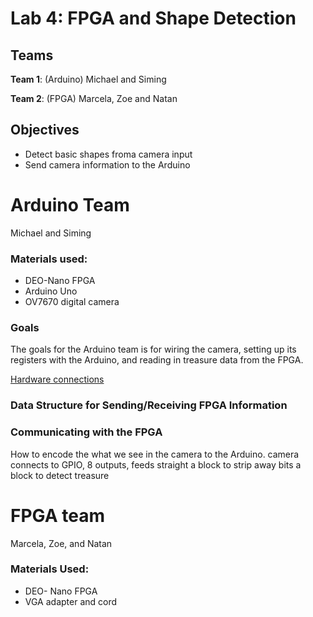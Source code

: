 
# Lab 4: FPGA and Shape Detection
## Teams

**Team 1**: (Arduino) Michael and Siming

**Team 2**: (FPGA) Marcela, Zoe and Natan

## Objectives

* Detect basic shapes froma camera input
* Send camera information to the Arduino


# Arduino Team

Michael and Siming 

### Materials used:
* DEO-Nano FPGA
* Arduino Uno
* OV7670 digital camera

### Goals
The goals for the Arduino team is for wiring the camera, setting up its registers with the Arduino, and reading in treasure data from the FPGA. 

[Hardware connections](https://snag.gy/nLMzXN.jpg)

### Data Structure for Sending/Receiving FPGA Information


### Communicating with the FPGA
How to encode the what we see in the camera to the Arduino. 
camera connects to GPIO, 8 outputs, feeds straight
a block to strip away bits
a block to detect treasure

### 


# FPGA team

Marcela, Zoe, and Natan

### Materials Used:

* DEO- Nano FPGA
* VGA adapter and cord
